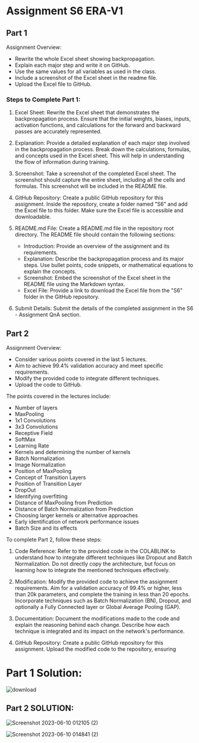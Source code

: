 # Assignment S6 ERA-V1

## Part 1

Assignment Overview:
- Rewrite the whole Excel sheet showing backpropagation.
- Explain each major step and write it on GitHub.
- Use the same values for all variables as used in the class.
- Include a screenshot of the Excel sheet in the readme file.
- Upload the Excel file to GitHub.

### Steps to Complete Part 1:

1. Excel Sheet: Rewrite the Excel sheet that demonstrates the backpropagation process. Ensure that the initial weights, biases, inputs, activation functions, and calculations for the forward and backward passes are accurately represented.

2. Explanation: Provide a detailed explanation of each major step involved in the backpropagation process. Break down the calculations, formulas, and concepts used in the Excel sheet. This will help in understanding the flow of information during training.

3. Screenshot: Take a screenshot of the completed Excel sheet. The screenshot should capture the entire sheet, including all the cells and formulas. This screenshot will be included in the README file.

4. GitHub Repository: Create a public GitHub repository for this assignment. Inside the repository, create a folder named "S6" and add the Excel file to this folder. Make sure the Excel file is accessible and downloadable.

5. README.md File: Create a README.md file in the repository root directory. The README file should contain the following sections:

   - Introduction: Provide an overview of the assignment and its requirements.
   - Explanation: Describe the backpropagation process and its major steps. Use bullet points, code snippets, or mathematical equations to explain the concepts.
   - Screenshot: Embed the screenshot of the Excel sheet in the README file using the Markdown syntax.
   - Excel File: Provide a link to download the Excel file from the "S6" folder in the GitHub repository.

6. Submit Details: Submit the details of the completed assignment in the S6 - Assignment QnA section.

## Part 2

Assignment Overview:
- Consider various points covered in the last 5 lectures.
- Aim to achieve 99.4% validation accuracy and meet specific requirements.
- Modify the provided code to integrate different techniques.
- Upload the code to GitHub.

The points covered in the lectures include:
- Number of layers
- MaxPooling
- 1x1 Convolutions
- 3x3 Convolutions
- Receptive Field
- SoftMax
- Learning Rate
- Kernels and determining the number of kernels
- Batch Normalization
- Image Normalization
- Position of MaxPooling
- Concept of Transition Layers
- Position of Transition Layer
- DropOut
- Identifying overfitting
- Distance of MaxPooling from Prediction
- Distance of Batch Normalization from Prediction
- Choosing larger kernels or alternative approaches
- Early identification of network performance issues
- Batch Size and its effects

To complete Part 2, follow these steps:

1. Code Reference: Refer to the provided code in the COLABLINK to understand how to integrate different techniques like Dropout and Batch Normalization. Do not directly copy the architecture, but focus on learning how to integrate the mentioned techniques effectively.

2. Modification: Modify the provided code to achieve the assignment requirements. Aim for a validation accuracy of 99.4% or higher, less than 20k parameters, and complete the training in less than 20 epochs. Incorporate techniques such as Batch Normalization (BN), Dropout, and optionally a Fully Connected layer or Global Average Pooling (GAP).

3. Documentation: Document the modifications made to the code and explain the reasoning behind each change. Describe how each technique is integrated and its impact on the network's performance.

4. GitHub Repository: Create a public GitHub repository for this assignment. Upload the modified code to the repository, ensuring

# Part 1 Solution:
![download](https://github.com/Jaydeep-singh-1999/ERA-V1/assets/135359624/ae793b70-a384-45c2-b688-4a169e06066a)


## Part 2 SOLUTION:
![Screenshot 2023-06-10 012105 (2)](https://github.com/Jaydeep-singh-1999/ERA-V1/assets/135359624/4011f55b-4448-4054-b9be-579896a24fc7)

![Screenshot 2023-06-10 014841 (2)](https://github.com/Jaydeep-singh-1999/ERA-V1/assets/135359624/16f5db83-5ead-407c-8ae4-953f2528abd4)


